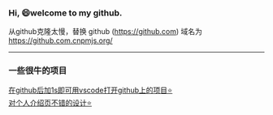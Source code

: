 ### Hi,  😄welcome to my github.

从github克隆太慢，替换 github (https://github.com) 域名为 https://github.com.cnpmjs.org/

---

<h3>一些很牛的项目</h3>  
<a href="https://github.com/conwnet/github1s">在github后加1s即可用vscode打开github上的项目⭐</a><br>
<a href="https://github.com/abhisheknaiidu/awesome-github-profile-readme#awesome-github-profile-readme-">对个人介绍页不错的设计⭐</a><br>
